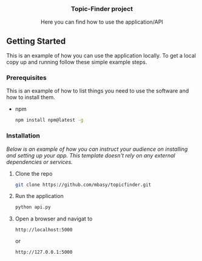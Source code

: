 

<!-- PROJECT LOGO -->
<br />
<div align="center">

  <h3 align="center">Topic-Finder project</h3>

  <p align="center">
    Here you can find how to use the application/API
  </p>
</div>



<!-- GETTING STARTED -->
## Getting Started

This is an example of how you can use the application locally.
To get a local copy up and running follow these simple example steps.

### Prerequisites

This is an example of how to list things you need to use the software and how to install them.
* npm
  ```sh
  npm install npm@latest -g
  ```

### Installation

_Below is an example of how you can instruct your audience on installing and setting up your app. This template doesn't rely on any external dependencies or services._

1. Clone the repo
   ```sh
   git clone https://github.com/mbasy/topicfinder.git
   ```
2. Run the application
   ```sh
   python api.py
   ```
3. Open a browser and navigat to
   ```link
   http://localhost:5000
   ```
   or
   ```link
   http://127.0.0.1:5000
   ```
